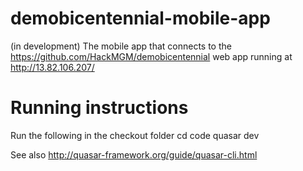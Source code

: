 # demobicentennial-mobile-app
(in development) The mobile app that connects to the https://github.com/HackMGM/demobicentennial web app running at http://13.82.106.207/

# Running instructions
Run the following in the checkout folder
    cd code
    quasar dev

See also http://quasar-framework.org/guide/quasar-cli.html